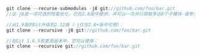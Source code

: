 ```objectivec
git clone --recurse-submodules -j8 git://github.com/foo/bar.git
//这-j8是一项可选的性能优化，已在2.8版中提供，并可以一次并行获取多达8个子模块-请参见man git-clone
```

```objectivec
//从1.9版的Git升级到2.12版（-j仅在2.8+版中可用）：
git clone --recursive -j8 git://github.com/foo/bar.git
```

```objectivec
//在Git 1.6.5和更高版本中，您可以使用：
git clone --recursive git://github.com/foo/bar.git
```